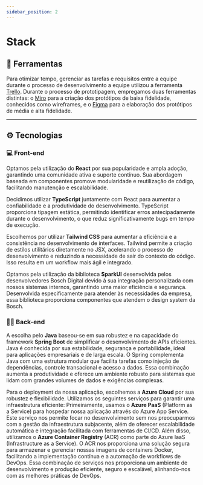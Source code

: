 ```yaml
---
sidebar_position: 2
---
```


# Stack

## 🔩 Ferramentas

Para otimizar tempo, gerenciar as tarefas e requisitos entre a equipe durante o processo de desenvolvimento a equipe utilizou a ferramenta [Trello](https://trello.com/).
Durante o processo de prototipagem, empregamos duas ferramentas distintas: o [Miro](https://miro.com/pt/) para a criação dos protótipos de baixa fidelidade, conhecidos como wireframes, e o [Figma](https://www.figma.com/) para a elaboração dos protótipos de média e alta fidelidade.

---

## ⚙️ Tecnologias

### 💻 Front-end

Optamos pela utilização do **React** por sua popularidade e ampla adoção, garantindo uma comunidade ativa e suporte contínuo. Sua abordagem baseada em componentes promove modularidade e reutilização de código, facilitando manutenção e escalabilidade.

Decidimos utilizar **TypeScript** juntamente com React para aumentar a confiabilidade e a produtividade do desenvolvimento. TypeScript proporciona tipagem estática, permitindo identificar erros antecipadamente durante o desenvolvimento, o que reduz significativamente bugs em tempo de execução.

Escolhemos por utilizar **Tailwind CSS** para aumentar a eficiência e a consistência no desenvolvimento de interfaces. Tailwind permite a criação de estilos utilitários diretamente no JSX, acelerando o processo de desenvolvimento e reduzindo a necessidade de sair do contexto do código. Isso resulta em um workflow mais ágil e integrado. 

Optamos pela utilização da biblioteca **SparkUI** desenvolvida pelos desenvolvedores Bosch Digital devido à sua integração personalizada com nossos sistemas internos, garantindo uma maior eficiência e segurança. Desenvolvida especificamente para atender às necessidades da empresa, essa biblioteca proporciona componentes que atendem o design system da Bosch.


### 👩‍💻 Back-end

A escolha pelo **Java** baseou-se em sua robustez e na capacidade do framework **Spring Boot** de simplificar o desenvolvimento de APIs eficientes. Java é conhecida por sua estabilidade, segurança e portabilidade, ideal para aplicações empresariais e de larga escala. O Spring complementa Java com uma estrutura modular que facilita tarefas como injeção de dependências, controle transacional e acesso a dados. Essa combinação aumenta a produtividade e oferece um ambiente robusto para sistemas que lidam com grandes volumes de dados e exigências complexas.

Para o deployment da nossa aplicação, escolhemos a **Azure Cloud** por sua robustez e flexibilidade. Utilizamos os seguintes serviços para garantir uma infraestrutura eficiente:
Primeiramente, usamos o **Azure PaaS** (Platform as a Service) para hospedar nossa aplicação através do Azure App Service. Este serviço nos permite focar no desenvolvimento sem nos preocuparmos com a gestão da infraestrutura subjacente, além de oferecer escalabilidade automática e integração facilitada com ferramentas de CI/CD.
Além disso, utilizamos o **Azure Container Registry** (ACR) como parte do Azure IaaS (Infrastructure as a Service). O ACR nos proporciona uma solução segura para armazenar e gerenciar nossas imagens de containers Docker, facilitando a implementação contínua e a automação de workflows de DevOps.
Essa combinação de serviços nos proporciona um ambiente de desenvolvimento e produção eficiente, seguro e escalável, alinhando-nos com as melhores práticas de DevOps.


